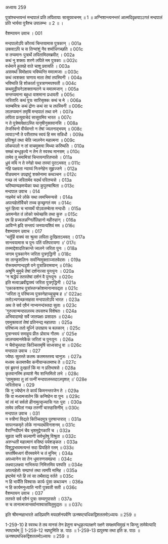 अध्यायः 259

पुत्रांश्चन्तयन्तं मन्दपालं प्रति लपितायाः सासूयवचनम् ॥ 1 ॥ अग्निशान्त्यनन्तरं आत्मदिदृक्षयाऽऽगतं मन्दपालं प्रति भार्यया पुत्रैश्च उपालम्भः ॥ 2 ॥ ।

वैशम्पायन उवाच ।	001  

मन्दपालोऽपि कौरव्यं चिन्तयामास पुत्रकान् ।	001a  
उक्त्वाऽपि च स तिग्मांशुं नैव शर्माधिगच्छति ॥	001c  
स तप्यमानः पुत्रार्थे लपितामिदमब्रवीत् ।	002a  
कथं नु शक्ताः शरणे लपिते मम पुत्रकाः ॥	002c  
वर्धमाने हुतवहे वाते चाशु प्रवायति ।	003a  
असमर्था विमोक्षाय भविष्यन्ति ममात्मजाः ॥	003c  
कथं त्वशक्ता त्राणाय माता तेषां तपस्विनी ।	004a  
भविष्यति हि शोकार्ता पुत्रत्राणमपश्यती ॥	004c  
कथमुड्डीयनेऽशक्तान्पतने च ममात्मजान् ।	005a  
सन्तप्यमाना बहुधा वाशमाना प्रधावती ॥	005c  
जरितारिः कथं पुत्रः सारिसृक्कः कथं च मे ।	006a  
स्तम्बमित्रः कथं द्रोणः कथं सा च तपस्विनी ॥	006c  
लालप्यमानं तमृषिं मन्दपालं तथा वने ।	007a  
लपिता प्रत्युवाचेदं सासूयमिव भारत ॥	007c  
न ते पुत्रेष्ववेक्षाऽस्ति यानृषीनुक्तवानसि ।	008a  
तेजस्विनो वीर्यवन्तो न तेषां ज्वलनाद्भयम् ॥	008c  
त्वयाऽग्नौ ते परीताश्च स्वयं हि मम सन्निधौ ।	009a  
प्रतिश्रुतं तथा चेति ज्वलनेन महात्मना ॥	009c  
लोकपालो न तां वाचमुक्त्वा मिथ्या करिष्यति ।	010a  
समक्षं बन्धुकृत्ये न तेन ते स्वस्थ मानसम् ॥	010c  
तामेव तु ममामित्रां चिन्तयन्परितप्यसे ।	011a  
ध्रुवं मयि न ते स्नेहो यथा तस्यां पुराऽभवत् ॥	011c  
नहि पक्षवता न्याय्यं निःस्नेहेन सुहृज्जने ।	012a  
पीड्यमान उपद्रष्टुं शक्तेनामा कथञ्चन ॥	012c  
गच्छ त्वं जरितामेव यदर्थं परितप्यसे ।	013a  
चरिष्याम्यहमप्येका यथा कुपुरुषाश्रिता ॥	013c  
मन्दपाल उवाच ।	014  
नाहमेवं चरे लोके यथा त्वमभिमन्यसे ।	014a  
अपत्यहेतोर्विचरे तच्च कृच्छ्रगतं मम ॥	014c  
भूतं हित्वा च भाव्यर्थे योऽवलम्बेत्स मन्दधीः ।	015a  
अवमन्येत तं लोको यथेच्छसि तथा कुरु ॥	015c  
एष हि प्रज्वलन्नग्निर्लेलिहानो महीरुहान् ।	016a  
आविग्ने हृदि सन्तापं जनयत्यशिवं मम ॥	016c  
वैशम्पायन उवाच ।	017  
\'भर्तुर्हि वाक्यं सा श्रुत्वा लपिता दुःखिताऽभवत् ।	017a  
सान्त्वयामास च पुनः पतिं पतिपरायणा ॥\'	017c  
तस्माद्देशादतिक्रान्ते ज्वलने जरिता पुनः ।	018a  
जगाम पुत्रकानेन जरिता पुत्रगृद्धिनी ॥	018c  
सा तान्कुशलिनः सर्वान्विमुक्ताञ्जातवेदसः ।	019a  
रोरूयमाणान्ददृशे वने पुत्रान्निरामयान् ॥	019c  
अश्रूणि मुमुचे तेषां दर्शनात्सा पुनःपुनः ।	020a  
\'न श्रद्धेयं ततस्तेषां दर्शनं वै पुनःपुनः ॥	020c  
इति मत्वाऽब्रवीद्वाक्यं जरिता पुत्रगृद्धिनी ।	021a  
\'एकाकशश्च पुत्रांस्तन्क्रोशमानान्वपद्यत ॥	021c  
\'जरिता तु परिष्वज्य पुत्रस्नेहाच्चुचुम्ब ह ॥\'	022ac  
ततोऽभ्यगच्छत्सहसा मन्दपालोऽपि भारत ।	023a  
अथ ते सर्व एवैनं नाभ्यनन्दंस्तदा सुताः ॥	023c  
\'गुरुत्वान्मन्दपालस्य तपसश्च विशेषतः ।	024a  
अभिवादामहे सर्वे जातपक्षाः प्रसादतः ॥	024c  
एवमुक्तवतां तेषां प्रतिनन्द्य महातपाः ।	025a  
परिष्वज्य ततो मूर्ध्नि उपाघ्राय च बलकान् ।	025c  
पुत्रान्स्वयं समाहूय प्रीतः प्रोवाच गौतमः ॥\'	025e  
लालप्यमानमेकैकं जरितां च पुनःपुनः ।	026a  
न चैवोचुस्तदा किञ्चित्तमृषिं साध्वसाधु वा ॥	026c  
मन्दपाल उवाच ।	027  
ज्येष्ठः सुतस्ते कतमः कतमस्तस्य चानुजः ।	027a  
मध्यमः कतमश्चैव कनीयान्कतमश्च ते ॥	027c  
एवं ब्रुवन्तं दुःखार्तं किं मा न प्रतिभाषसे ।	028a  
कृतवानस्मि हव्याशे नैव शान्तिमितो लभे ।	028c  
\'एवमुक्त्वा तु तां पत्नीं मन्दपालस्तदाऽस्पृशत् ॥\'	028e  
जरितोवाच ।	029  
किं नु ज्येष्ठेन ते कार्यं किमनन्तरजेन ते ।	029a  
किं वा मध्यमजातेन किं कनिष्ठेन वा पुनः ॥	029c  
यां त्वं मां सर्वतो हीनामुत्सृज्यासि गतः पुरा ।	030a  
तामेव लपितां गच्छ तरुणीं चारुहासिनीम् ॥	030c  
मन्दपाल उवाच ।	031  
न स्त्रीणां विद्यते किञ्चिदमुत्र पुरुषान्तरात् ।	031a  
सापत्नकमृते लोके नान्यदर्थविनाशनम् ॥	031c  
वैराग्निदीपनं चैव भृशमुद्वेगकारि च ।	032a  
सुव्रता चापि कल्याणी सर्वभूतेषु विश्रुता ॥	032c  
अरुन्धती महात्मानं वसिष्ठं पर्यशङ्कत ।	033a  
विशुद्धभावमत्यन्तं सदा प्रियहिते रतम् ॥	033c  
सप्तर्षिमध्यगं वीरमवमेने च तं मुनिम् ।	034a  
अपध्यानेन सा तेन धूमारुणसमप्रभा ।	034c  
लक्ष्याऽलक्ष्या नाभिरूपा निमित्तमिव पश्यति ॥	034e  
अपत्यहेतोः सम्प्राप्तं तथा त्वमपि मामिह ।	035a  
इष्टमेवं गते हि त्वं सा तथैवाद्य वर्तते ॥	035c  
न हि भार्येति विश्वासः कार्यः पुंसा कथञ्चन ।	036a  
न हि कार्यमनुध्याति नारी पुत्रवती सती ॥	036c  
वैशम्पायन उवाच ।	037  
ततस्ते सर्व एवैनं पुत्राः सम्यगुपासते ।	037a  
स च तानात्मजान्सर्वानाश्वासयितुमुद्यतः ॥ ॥	037c  

इति श्रीमन्महाभारते आदिप्रवणि मयदर्शनपर्वणि ऊनषष्ट्यधिकद्विशततमोऽध्यायः ॥ 259 ॥

1-259-10 हे स्वस्थ ते तव मानसं तेन हेतुना बन्धुकृत्यलक्षणे रक्षणे समक्षमभिमुखं न किन्तु तामेवेत्यादि स्पष्टार्थम् || 1-259-12 स्प्रष्टुमिति ङ. पाठः ॥ 1-259-13 ह्यपुरुषा तथा इति ङ. पाठः ॥ ऊनषष्ठ्यधिकद्विशततमोऽध्यायः ॥ 259 ॥
